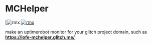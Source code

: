 # MCHelper
 
[![rmx](https://img.shields.io/badge/REPOSITORY-PUBLIC-red?style=for-the-badge?logo=glitch) [![rmx](https://img.shields.io/badge/REPOSITORY-PUBLIC-red?style=for-the-badge?logo=pocket)](https://glitch.com/edit/#!/remix/lofe-mchelper)

make an uptimerobot monitor for your glitch project domain, such as **https://lofe-mchelper.glitch.me/**
